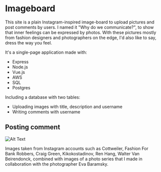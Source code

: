 # Imageboard

This site is a plain Instagram-inspired image-board to upload pictures and post comments by users. I named it "Why do we communicate?", to show that inner feelings can be expressed by photos. With these pictures mostly from fashion designers and photographers on the edge, I'd also like to say, dress the way you feel.

It's a single-page application made with:

* Express
* Node.js
* Vue.js
* AWS
* SQL
* Postgres

Including a database with two tables:

* Uploading images with title, description and username
* Writing comments with username


## Posting comment

![Alt Text](comments.gif)


Images taken from Instagram accounts such as Cottweiler, Fashion For Bank Robbers, Craig Green, Kikokostadinov, Ren Hang, Walter Van Beirendonck, combined with images of a photo series that I made in collaboration with the photographer Eva Baramsky.
